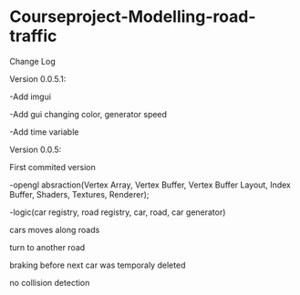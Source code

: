 # Courseproject-Modelling-road-traffic

Change Log

Version 0.0.5.1:

-Add imgui

-Add gui changing color, generator speed

-Add time variable


Version 0.0.5:

First commited version

-opengl absraction(Vertex Array, Vertex Buffer, Vertex Buffer Layout, Index Buffer, Shaders, Textures, Renderer);

-logic(car registry, road registry, car, road, car generator)

cars moves along roads

turn to another road

braking before next car was temporaly deleted

no collision detection

